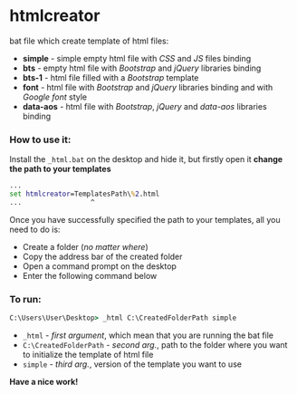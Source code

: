 # htmlcreator
bat file which create template of html files:
  - **simple** - simple empty html file with *СSS* and *JS* files binding
  - **bts** - empty html file with *Bootstrap* and *jQuery* libraries binding
  - **bts-1** - html file filled with a *Bootstrap* template
  - **font** - html file with *Bootstrap* and *jQuery* libraries binding and with *Google font* style
  - **data-aos** - html file with *Bootstrap*, *jQuery* and *data-aos* libraries binding
### How to use it:
Install the `_html.bat` on the desktop and hide it, but firstly open it **change the path to your templates**
```bat
...
set htmlcreator=TemplatesPath\%2.html
...                 ^
```
Once you have successfully specified the path to your templates, all you need to do is:
- Сreate a folder (*no matter where*)
- Copy the address bar of the created folder
- Open a command prompt on the desktop
- Enter the following command below
### To run:
```cmd
C:\Users\User\Desktop> _html C:\CreatedFolderPath simple
```
- `_html` - *first argument*, which mean that you are running the bat file
- `C:\CreatedFolderPath` - *second arg.*, path to the folder where you want to initialize the template of html file
- `simple` - *third arg.*, version of the template you want to use

**Have a nice work!**
